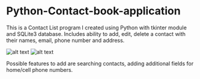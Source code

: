 # Python-Contact-book-application

This is a Contact List program I created using Python with tkinter module and SQLite3 database.
Includes ability to add, edit, delete a contact with their names, email, phone number and address.

![alt text](https://raw.githubusercontent.com/rhdalton/Python-Contact-book-application/master/assets/contactlist1.png)
![alt text](https://raw.githubusercontent.com/rhdalton/Python-Contact-book-application/master/assets/contactlist2.png)

Possible features to add are searching contacts, adding additional fields for home/cell phone numbers.
